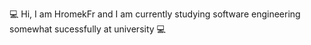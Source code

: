 💻 Hi, I am HromekFr and I am currently studying software engineering somewhat sucessfully at university 💻
